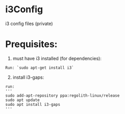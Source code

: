# i3Config
i3 config files (private)

# Prequisites:
  1. must have i3 installed (for dependencies):
  
    Run: `sudo apt-get install i3`
    
  2. install i3-gaps:
    
    run: 
    '''
    sudo add-apt-repository ppa:regolith-linux/release
    sudo apt update
    sudo apt install i3-gaps
    '''
